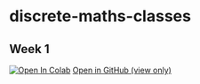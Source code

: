 # discrete-maths-classes

## Week 1

[![Open In Colab](https://colab.research.google.com/assets/colab-badge.svg)](https://colab.research.google.com/github/goodman-imperial/discrete-maths-classes/blob/main/week_1_class.ipynb) [Open in GitHub (view only)](week_1_class.ipynb)
